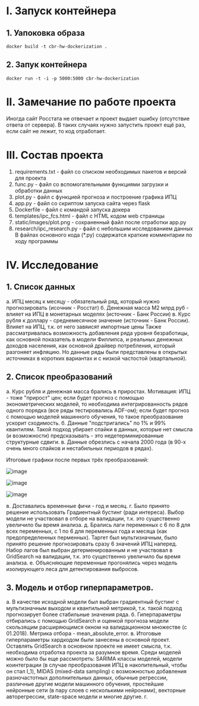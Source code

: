 # I. Запуск контейнера

## 1. Уапоковка образа
`docker build -t cbr-hw-dockerization .`

## 2. Запук контейнера
`docker run -t -i -p 5000:5000 cbr-hw-dockerization`

# II. Замечание по работе проекта
Иногда сайт Росстата не отвечает и проект выдает ошибку (отсутствие ответа от сервера). В таких случаях нужно запустить проект ещё раз, если сайт не лежит, то код отработает.

# III. Состав проекта
1. requirements.txt - файл со списком необходимых пакетов и версий для проекта
2. func.py - файл со вспомогательными функциями загрузки и обработки данных
3. plot.py - файл с функцией прогноза и построение графика ИПЦ
4. app.py - файл со скриптом запуска сайта через flask
5. Dockerfile - файл с командой запуска докера
6. templates/ipc_fcs.html - файл с HTML кодом web страницы
7. static/images/plot.png - сохраненный файл после отработки app.py
8. research/ipc_research.py - файл с небольшим исследованием данных
В файлах основного кода (*.py) содержатся краткие комментарии по ходу программы

# IV. Исследование
## 1. Список данных
a. ИПЦ месяц к месяцу - обязательный ряд, который нужно прогнозировать (исочник - Росстат)
б. Денежная масса M2 млрд руб - влияет на ИПЦ в монетарных моделях (источник - Банк России)
в. Курс рубля к доллару - среднемесячное значение (источник - Банк России). Влияет на ИПЦ, т.к. от него завяисят импортные цены
Также рассматривалась возможность добавления ряда уровня безработицы, как основной показатель в модели Филлипса, и реальных денежных доходов населения, как основной драйвер потребления, который разгоняет инфляцию. Но данные ряды были представлены в открытых источниках в коротких вариантах и с низкой частостой (квартальной).
## 2. Список преобразований
а. Курс рубля и денежная масса брались в приростах. Мотивация: ИПЦ - тоже "прирост" цен;
если будет прогноз с помощью эконометрических моделей, то необходима интегрированность рядов одного порядка (все ряды тестировались ADF-ом);
если будет прогноз с помощью моделей машинного обучения, то такое преобразование ускорит сходимость.
б. Данные "подстригались" по 1% и 99% квантилям. Такой подход убирает спайки в данных, которые нет смысла (и возможности) предсказывать - это недетерминированные структурные сдвиги.
в. Данные обрезлись с начала 2000 года (в 90-х очень много спайков и нестабильных периодов в рядах).

Итоговые графики после первых трёх преобразований:

![image](https://github.com/hraparovna/CBR_HW/assets/78476837/caeafebb-fb7a-4a60-92f1-2e846757f41a)

![image](https://github.com/hraparovna/CBR_HW/assets/78476837/a6af1f86-4fb8-4c90-afd8-c7b60f8ed96a)

![image](https://github.com/hraparovna/CBR_HW/assets/78476837/be83626c-4e04-4839-b5c1-05f42b354084)


в. Доставались временные фичи - год и месяц.
г. Было принято решение использовать Градиентный бустинг (ради интереса). Выбор модели не участвовал в отборе на валидации, т.к. это существенно увеличило бы время анализа.
д. Брались лаги переменных с 6 по 8 для всех переменных, с 1 по 6 для переменных года и месяца (как предопределенных перменных). Таргет был мультизначным, было принято решение прогнозировать сразу 6 значений ИПЦ наперед. Набор лагов был выбран детерменированным и не участвовал в GridSearch на валидации, т.к. это существенно увеличило бы время анализа.
е. Объясняющие переменные прогонялись через модель изолирующего леса для детектирования выбросов. 
## 3. Модель и отбор гиперпараметров.
а. В качестве исходной модели был выбран градиентный бустинг с мультизначным выходом и квантильной метрикой, т.к. такой подход прогнозирует более стабильные значения ряда.
б. Гиперпараметры отбирались с помощью GridSearch и оценкой прогноза модели скользящим расширяющимся окном на валидационном множестве (с 01.2018). Метрика отбора - mean_absolute_error.
в. Итоговые гиперпараметры хардкодом были занесены в основной проект. Оставлять GridSearch в основном проекте не имеет смысла, т.к. необходима отработка проекта за разумное время. 
Среди моделей можно было бы еще рассмотреть: SARIMA классы моделей, модели коинтеграции (в случае преобразования ИПЦ в накопительный, чтобы он стал I_1), MIDAS (mixed-data sampling) с возможностью добавления разночастотных дополнительных данных, обычные регрессии, различные другие модели машинного обучения, простейшие нейронные сети (в пару слоев с несколькими нейронами), векторные авторегрессии, state-space модели и многие другие.
г. 




 
